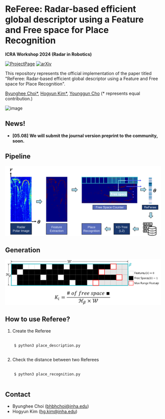 # ReFeree: Radar-based efficient global descriptor using a Feature and Free space for Place Recognition

**ICRA Workshop 2024 (Radar in Robotics)**

[![ProjectPage](https://github.com/sparolab/Joint_ID/blob/main/fig/badges/badge-website.svg)](https://sites.google.com/view/radar-referee)
[![arXiv](https://img.shields.io/badge/arXiv-2403.14176-b31b1b.svg?style=flat-square)](https://arxiv.org/abs/2403.14176)

This repository represents the official implementation of the paper titled "ReFeree: Radar-based efficient global descriptor using a Feature and Free space for Place Recognition".

[Byunghee Choi*](https://scholar.google.co.kr/citations?view_op=list_works&hl=ko&user=JCJAwgIAAAAJ),
[Hogyun Kim*](https://scholar.google.co.kr/citations?user=t5UEbooAAAAJ&hl=ko),
[Younggun Cho](https://scholar.google.com/citations?user=W5MOKWIAAAAJ&hl=ko)
(* represents equal contribution.)

![image](fig/referee.gif)

## News!
* **[05.08]** **We will submit the journal version preprint to the community, soon.**

## Pipeline
![image](fig/pipeline.svg)

## Generation
![image](fig/generate.svg)

## How to use Referee?

1. Create the Referee
<pre>
<code>
    $ python3 place_description.py
</code>
</pre>  


2. Check the distance between two Referees
<pre>
<code>
    $ python3 place_recognition.py
</code>
</pre>  

## Contact
* Byunghee Choi (bhbhchoi@inha.edu)
* Hogyun Kim (hg.kim@inha.edu)
